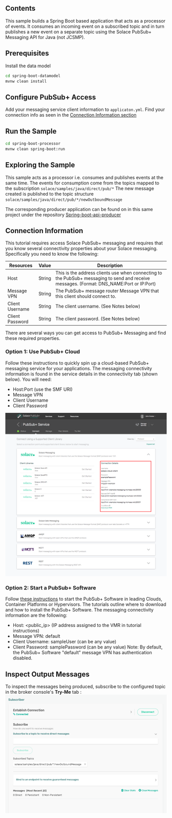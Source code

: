 ## Contents

This sample builds a Spring Boot based application that acts as a processor of events.
It consumes an incoming event on a subscribed topic and in turn publishes a new event on a separate topic using the Solace PubSub+ Messaging API for Java (not JCSMP).

## Prerequisites
Install the data model

``` bash
cd spring-boot-datamodel
mvnw clean install
```
## Configure PubSub+ Access
Add your messaging service client information to `applicaton.yml`. Find your connection info as seen in the [Connection Information section](#connection-information)

## Run the Sample
``` bash
cd spring-boot-processor
mvnw clean spring-boot:run
```

## Exploring the Sample

This sample acts as a processor i.e. consumes and publishes events at the same time. 
The events for consumption come from the topics mapped to the subscription `solace/samples/java/direct/pub/*`
The new message created is published to the topic structure `solace/samples/java/direct/pub/*/newOutboundMessage`

The corresponding producer application can be found on in this same project under the
repository [Spring-boot-api-producer](https://github.com/SolaceSamples/solace-samples-springboot/tree/main/spring-boot-api-producer)

## Connection Information
This tutorial requires access Solace PubSub+ messaging and requires that you know several connectivity properties about your Solace messaging. Specifically you need to know the following:

| Resources       | Value  | Description                                                                                                                               |
|-----------------|--------|-------------------------------------------------------------------------------------------------------------------------------------------|
| Host            | String | This is the address clients use when connecting to the PubSub+ messaging to send and receive messages. (Format: DNS_NAME:Port or IP:Port) |
| Message VPN     | String | The PubSub+ message router Message VPN that this client should connect to.                                                                |
| Client Username | String | The client username. (See Notes below)                                                                                                    |
| Client Password | String | The client password. (See Notes below)                                                                                                    |

There are several ways you can get access to PubSub+ Messaging and find these required properties.

### Option 1: Use PubSub+ Cloud
Follow these instructions to quickly spin up a cloud-based PubSub+ messaging service for your applications.
The messaging connectivity information is found in the service details in the connectivity tab (shown below). You will need:

* Host:Port (use the SMF URI)
* Message VPN
* Client Username
* Client Password

![Connection Parameters Image](readmeImages/connectionParameters.png)

### Option 2: Start a PubSub+ Software
Follow [these instructions](https://docs.solace.com/Get-Started/Getting-Started-Try-Broker.htm) to start the PubSub+ Software in leading Clouds, Container Platforms or Hypervisors. The tutorials outline where to download and how to install the PubSub+ Software.
The messaging connectivity information are the following:

* Host: <public_ip> (IP address assigned to the VMR in tutorial instructions)
* Message VPN: default
* Client Username: sampleUser (can be any value)
* Client Password: samplePassword (can be any value)
  Note: By default, the PubSub+ Software "default" message VPN has authentication disabled.

## Inspect Output Messages
To inspect the messages being produced, subscribe to the configured topic in the broker console's **Try-Me**
tab : ![Subscriber Connection Image](readmeImages/subscriberImage.png)
